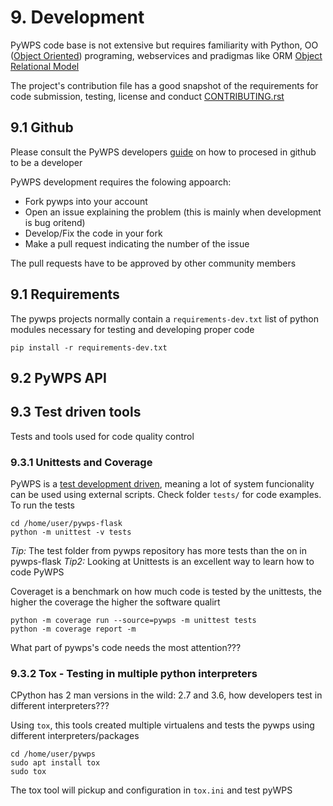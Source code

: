 # 9. Development

PyWPS code base is not extensive but requires familiarity with Python, OO ([Object Oriented](https://en.wikipedia.org/wiki/Object-oriented_programming)) programing,  webservices and pradigmas like ORM [Object Relational Model](https://en.wikipedia.org/wiki/Object-relational_mapping)

The project's contribution file has a good snapshot of the requirements for code submission, testing, license and conduct [CONTRIBUTING.rst](https://github.com/geopython/pywps/blob/develop/CONTRIBUTING.rst)


## 9.1 Github  

Please consult the PyWPS developers [guide](http://pywps.readthedocs.io/en/latest/development.html)  on how to procesed in github to be a developer 

PyWPS development requires the folowing appoarch:

- Fork pywps into your account
- Open an issue explaining the problem (this is mainly when development is bug oritend)
- Develop/Fix the code in your fork
- Make a pull request indicating the number of the issue

The pull requests have to be approved by other community members

## 9.1 Requirements

The pywps projects normally contain a `requirements-dev.txt` list of python modules necessary for testing and developing proper code

```
pip install -r requirements-dev.txt
```

## 9.2 PyWPS API



## 9.3 Test driven tools

Tests and tools used for code quality control

### 9.3.1 Unittests and Coverage

PyWPS is a [test development driven](https://en.wikipedia.org/wiki/Test-driven_development), meaning a lot of system funcionality can be used using external scripts. Check folder `tests/` for code examples. To run the tests

```
cd /home/user/pywps-flask
python -m unittest -v tests
```

*Tip:* The test folder from pywps repository has more tests than the on in pywps-flask
*Tip2:* Looking at Unittests is an excellent way to learn how to code PyWPS 

Coveraget is a benchmark on how much code is tested by the  unittests, the higher the coverage the higher the software qualirt
```
python -m coverage run --source=pywps -m unittest tests
python -m coverage report -m
```

What part of pywps's code needs the most attention???

### 9.3.2 Tox - Testing in multiple python interpreters

CPython has 2 man versions in the wild: 2.7 and 3.6, how developers test in different interpreters???  

Using `tox`, this tools created multiple virtualens and tests the pywps using different interpreters/packages

```
cd /home/user/pywps
sudo apt install tox
sudo tox
```

The tox tool will pickup and configuration in `tox.ini` and test pyWPS 
 

